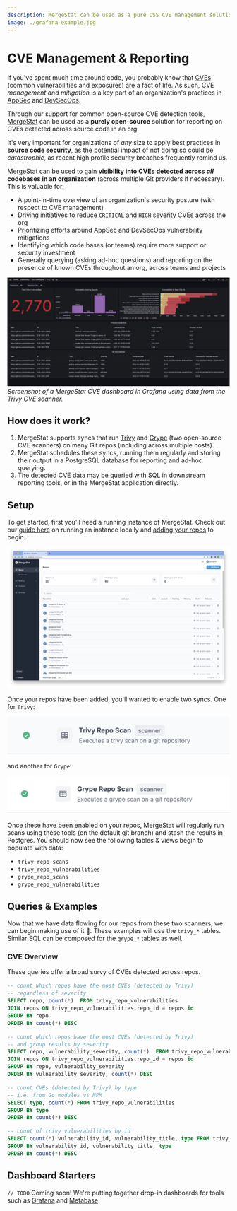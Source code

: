 ```yaml
---
description: MergeStat can be used as a pure OSS CVE management solution.
image: ./grafana-example.jpg
---
```

# CVE Management & Reporting

If you've spent much time around code, you probably know that [CVEs](https://en.wikipedia.org/wiki/Common_Vulnerabilities_and_Exposures) (common vulnerabilities and exposures) are a fact of life.
As such, CVE *management and mitigation* is a key part of an organization's practices in [AppSec](https://en.wikipedia.org/wiki/Application_security) and [DevSecOps](https://www.redhat.com/en/topics/devops/what-is-devsecops).

Through our support for common open-source CVE detection tools, [MergeStat](https://github.com/mergestat/mergestat) can be used as a **purely open-source** solution for reporting on CVEs detected across source code in an org.

It's very important for organizations of *any* size to apply best practices in **source code security**, as the potential impact of not doing so could be *catastrophic*, as recent high profile security breaches frequently remind us.

MergeStat can be used to gain **visibility into CVEs detected across *all* codebases in an organization** (across multiple Git providers if necessary).
This is valuable for:

- A point-in-time overview of an organization's security posture (with respect to CVE management)
- Driving initiatives to reduce `CRITICAL` and `HIGH` severity CVEs across the org
- Prioritizing efforts around AppSec and DevSecOps vulnerability mitigations
- Identifying which code bases (or teams) require more support or security investment
- Generally querying (asking ad-hoc questions) and reporting on the presence of known CVEs throughout an org, across teams and projects

[![Screenshot of CVE dashboard in Grafana](grafana-example.jpg)](grafana-example.jpg)
*Screenshot of a MergeStat CVE dashboard in Grafana using data from the [Trivy](https://github.com/aquasecurity/trivy) CVE scanner.*

## How does it work?

1. MergeStat supports syncs that run [Trivy](https://github.com/aquasecurity/trivy) and [Grype](https://github.com/anchore/grype) (two open-source CVE scanners) on many Git repos (including across multiple hosts).
2. MergeStat schedules these syncs, running them regularly and storing their output in a PostgreSQL database for reporting and ad-hoc querying.
3. The detected CVE data may be queried with SQL in downstream reporting tools, or in the MergeStat application directly.

## Setup

To get started, first you'll need a running instance of MergeStat.
Check out our [guide here](../../../getting-started/running-locally/README.md) on running an instance locally and [adding your repos](../../../setup/repo-auto-imports.md) to begin.

[![Screenshot of repos](setup-repos.jpg)](setup-repos.jpg)

Once your repos have been added, you'll wanted to enable two syncs.
One for `Trivy`:

![Trivy sync image](trivy-sync.jpg)

and another for `Grype`:

![Grype sync image](grype-sync.jpg)

Once these have been enabled on your repos, MergeStat will regularly run scans using these tools (on the default git branch) and stash the results in Postgres.
You should now see the following tables & views begin to populate with data:

- `trivy_repo_scans`
- `trivy_repo_vulnerabilities`
- `grype_repo_scans`
- `grype_repo_vulnerabilities`

## Queries & Examples

Now that we have data flowing for our repos from these two scanners, we can begin making use of it 🎉.
These examples will use the `trivy_*` tables.
Similar SQL can be composed for the `grype_*` tables as well.

### CVE Overview

These queries offer a broad survy of CVEs detected across repos.

```sql
-- count which repos have the most CVEs (detected by Trivy)
-- regardless of severity
SELECT repo, count(*)  FROM trivy_repo_vulnerabilities
JOIN repos ON trivy_repo_vulnerabilities.repo_id = repos.id
GROUP BY repo
ORDER BY count(*) DESC
```

```sql
-- count which repos have the most CVEs (detected by Trivy)
-- and group results by severity
SELECT repo, vulnerability_severity, count(*)  FROM trivy_repo_vulnerabilities
JOIN repos ON trivy_repo_vulnerabilities.repo_id = repos.id
GROUP BY repo, vulnerability_severity
ORDER BY vulnerability_severity, count(*) DESC
```

```sql
-- count CVEs (detected by Trivy) by type
-- i.e. from Go modules vs NPM
SELECT type, count(*) FROM trivy_repo_vulnerabilities
GROUP BY type
ORDER BY count(*) DESC
```

```sql
-- count of trivy vulnerabilities by id
SELECT count(*) vulnerability_id, vulnerability_title, type FROM trivy_repo_vulnerabilities
GROUP BY vulnerability_id, vulnerability_title, type
ORDER BY count(*) DESC
```


## Dashboard Starters

`// TODO` Coming soon! We're putting together drop-in dashboards for tools such as [Grafana](https://grafana.com/) and [Metabase](https://www.metabase.com/).
